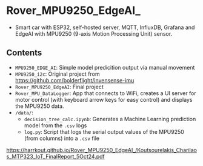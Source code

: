 # Rover_MPU9250_EdgeAI_
  - Smart car with ESP32, self-hosted server, MQTT, InfluxDB, Grafana and EdgeAI with MPU9250 (9-axis Motion Processing Unit) sensor.

## Contents

- `MPU9250_EDGE_AI`: Simple model predicition output via manual movement
- `MPU9250_i2c`: Original project from https://github.com/bolderflight/invensense-imu
- `Rover_MPU9250_EdgeAI`: Final project 
- `Rover_MPU_DataLogger`: App that connects to WiFi, creates a UI server for motor control (with keyboard arrow keys for easy control) and displays the MPU9250 data.
- `/data/`:
  - `decision_tree_calc.ipynb`: Generates a Machine Learning prediction model from the `.csv` logs
  - `log.py`: Script that logs the serial output values of the MPU9250 (from columns) into a `.csv` file


https://harrkout.github.io/Rover_MPU9250_EdgeAI_/Koutsourelakis_Charilaos_MTP323_IoT_FinalReport_5Oct24.pdf
